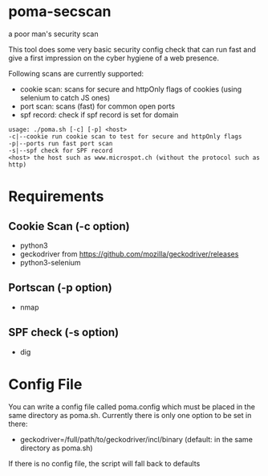# poma-secscan
a poor man's security scan

This tool does some very basic security config check that can run fast
and give a first impression on the cyber hygiene of a web presence.

Following scans are currently supported:

* cookie scan: scans for secure and httpOnly flags of cookies (using selenium to catch JS ones)
* port scan: scans (fast) for common open ports
* spf record: check if spf record is set for domain

```
usage: ./poma.sh [-c] [-p] <host>
-c|--cookie run cookie scan to test for secure and httpOnly flags
-p|--ports run fast port scan
-s|--spf check for SPF record
<host> the host such as www.microspot.ch (without the protocol such as http)
```

# Requirements

## Cookie Scan (-c option)
* python3
* geckodriver from https://github.com/mozilla/geckodriver/releases
* python3-selenium

## Portscan (-p option)
* nmap

## SPF check (-s option)
* dig

# Config File

You can write a config file called poma.config which must be placed in
the same directory as poma.sh. Currently there is only one option to
be set in there:

* geckodriver=/full/path/to/geckodriver/incl/binary (default: in the same directory as poma.sh)

If there is no config file, the script will fall back to defaults